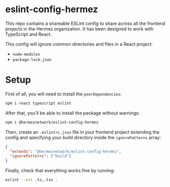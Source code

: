 # eslint-config-hermez

This repo contains a shareable ESLint config to share across all the frontend projects in the Hermez
organization. It has been designed to work with TypeScript and React.

This config will ignore common directories and files in a React project:

- `node-modules`
- `package-lock.json`

# Setup

First of all, you will need to install the `peerDependencies`:

```sh
npm i react typescript eslint
```

After that, you'll be able to install the package without warnings:

```sh
npm i @hermeznetwork/eslint-config-hermez
```

Then, create an `.eslintrc.json` file in your frontend project extending the config and specifying
your build directory inside the `ignorePatterns` array:

```json
{
  "extends": "@hermeznetwork/eslint-config-hermez",
  "ignorePatterns": ["build"]
}
```

Finally, check that everything works fine by running:

```sh
eslint --ext .ts,.tsx .
```

